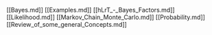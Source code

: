 [[Bayes.md]]
[[Examples.md]]
[[hLrT_-_Bayes_Factors.md]]
[[Likelihood.md]]
[[Markov_Chain_Monte_Carlo.md]]
[[Probability.md]]
[[Review_of_some_general_Concepts.md]]
